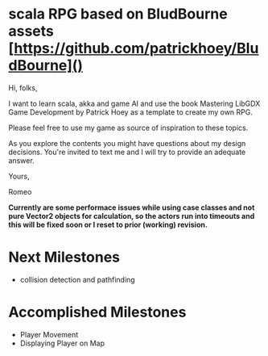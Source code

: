 
# scala RPG based on BludBourne assets [https://github.com/patrickhoey/BludBourne]()

Hi, folks,

I want to learn scala, akka and game AI and use the book Mastering LibGDX Game Development by Patrick Hoey as a template to
create my own RPG.

Please feel free to use my game as source of inspiration to these topics.

As you explore the contents you might have questions about my design decisions. You're invited to text me and I will try to provide an adequate answer.

Yours,

Romeo

**Currently are some performace issues while using case classes and not pure Vector2 objects for calculation, so the actors run into timeouts and this will be fixed soon or I reset to prior (working) revision.**

# Next Milestones

- collision detection and pathfinding

# Accomplished Milestones

- Player Movement
- Displaying Player on Map
